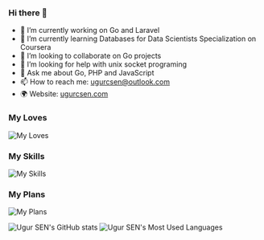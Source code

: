 ### Hi there 👋

- 🔭 I’m currently working on Go and Laravel
- 🌱 I’m currently learning Databases for Data Scientists Specialization on Coursera
- 👯 I’m looking to collaborate on Go projects
- 🤔 I’m looking for help with unix socket programing
- 💬 Ask me about Go, PHP and JavaScript
- 📫 How to reach me: [ugurcsen@outlook.com](mailto:ugurcsen@outlook.com)
- 🌍 Website: [ugurcsen.com](https://ugurcsen.com)

### My Loves
![My Loves](https://skillicons.dev/icons?i=go,php,laravel,linux)

### My Skills
![My Skills](https://skillicons.dev/icons?i=go,php,laravel,linux,javascript,nodejs,py,c,mysql,postgresql,arduino,docker)

### My Plans
![My Plans](https://skillicons.dev/icons?i=react,nextjs,dotnet,mongodb,redis,kubernetes,alpinejs)

![Ugur SEN's GitHub stats](https://github-readme-stats.vercel.app/api?username=ugurcsen&theme=gotham&show_icons=true)
![Ugur SEN's Most Used Languages](https://github-readme-stats.vercel.app/api/top-langs/?username=ugurcsen&theme=gotham&langs_count=8&layout=compact)
